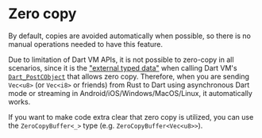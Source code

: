# Zero copy

By default, copies are avoided automatically when possible,
so there is no manual operations needed to have this feature.

Due to limitation of Dart VM APIs, it is not possible to zero-copy in all scenarios,
since it is the 
["external typed data"](https://github.com/dart-lang/sdk/blob/6fcd15c1aa024bd42056487374a146be492277a2/runtime/include/dart_native_api.h#L93)
when calling Dart VM's [`Dart_PostCObject`](https://github.com/dart-lang/sdk/blob/6fcd15c1aa024bd42056487374a146be492277a2/runtime/include/dart_native_api.h#L127)
that allows zero copy.
Therefore, when you are sending `Vec<u8>` (or `Vec<i8>` or friends) from Rust to Dart
using asynchronous Dart mode or streaming in Android/iOS/Windows/MacOS/Linux, it automatically works.

If you want to make code extra clear that zero copy is utilized,
you can use the `ZeroCopyBuffer<_>` type (e.g. `ZeroCopyBuffer<Vec<u8>>`).
